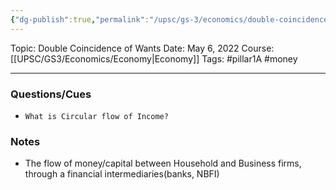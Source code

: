```yaml
---
{"dg-publish":true,"permalink":"/upsc/gs-3/economics/double-coincidence-of-wants/","dgHomeLink":true,"dgPassFrontmatter":false}
---
```


Topic: Double Coincidence of Wants
Date: May 6, 2022
Course: [[UPSC/GS3/Economics/Economy|Economy]]
Tags: #pillar1A #money

---

### Questions/Cues
- `What is Circular flow of Income?`

### Notes
- The flow of money/capital between Household and Business firms, through a financial intermediaries(banks, NBFI)





